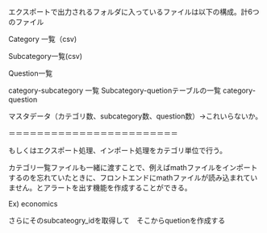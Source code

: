 エクスポートで出力されるフォルダに入っているファイルは以下の構成。計6つのファイル 

 
Category 一覧（csv) 

Subcategory一覧(csv) 

Question一覧

category-subcategory 一覧 
Subcategory-quetionテーブルの一覧 
category-question

マスタデータ（カテゴリ数、subcategory数、question数）→これいらないか。

＝＝＝＝＝＝＝＝＝＝＝＝＝＝＝＝＝＝＝＝＝＝＝＝ 

もしくはエクスポート処理、インポート処理をカテゴリ単位で行う。 

カテゴリ一覧ファイルも一緒に渡すことで、例えばmathファイルをインポートするのを忘れていたときに、フロントエンドにmathファイルが読み込まれていません。とアラートを出す機能を作成することができる。 

Ex) economics 


さらにそのsubcateogry_idを取得して　そこからquetionを作成する 
